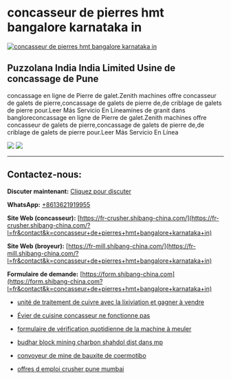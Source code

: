 # concasseur de pierres hmt bangalore karnataka in

<a href="https://swt.shibang-china.com/?l=fr&img&k=concasseur+de+pierres+hmt+bangalore+karnataka+in" target="_blank">![concasseur de pierres hmt bangalore karnataka in](http://static.shibang-china.com/all-800x300/1506.jpg)</a>

## Puzzolana India India Limited Usine de concassage de Pune
concassage en ligne de Pierre de galet.Zenith machines offre concasseur de galets de pierre,concassage de galets de pierre de,de criblage de galets de pierre pour.Leer Más Servicio En Líneamines de granit dans bangloreconcassage en ligne de Pierre de galet.Zenith machines offre concasseur de galets de pierre,concassage de galets de pierre de,de criblage de galets de pierre pour.Leer Más Servicio En Línea


<a href="https://whatsapp.shibangsoft.com/WhatsApp.php" target="_blank" title="WhatsApp">![](http://static.shibang-china.com/icon/whatsapp.png)</a> <a href="https://swt.shibang-china.com/?l=fr&icon&k=concasseur+de+pierres+hmt+bangalore+karnataka+in" target="_blank">![](http://static.shibang-china.com/icon/chat-fr.png)</a>

---
## Contactez-nous:

**Discuter maintenant:** [Cliquez pour discuter](https://swt.shibang-china.com?l=fr&contact&k=concasseur+de+pierres+hmt+bangalore+karnataka+in)

**WhatsApp:**  [+8613621919955](https://whatsapp.shibangsoft.com/WhatsApp.php)

**Site Web (concasseur):** [https://fr-crusher.shibang-china.com/](https://fr-crusher.shibang-china.com/?l=fr&contact&k=concasseur+de+pierres+hmt+bangalore+karnataka+in)

**Site Web (broyeur):** [https://fr-mill.shibang-china.com/](https://fr-mill.shibang-china.com/?l=fr&contact&k=concasseur+de+pierres+hmt+bangalore+karnataka+in)

**Formulaire de demande:** [https://form.shibang-china.com](https://form.shibang-china.com?l=fr&contact&k=concasseur+de+pierres+hmt+bangalore+karnataka+in)

* [unité de traitement de cuivre avec la lixiviation et gagner à vendre](../1/unit%C3%A9%20de%20traitement%20de%20cuivre%20avec%20la%20lixiviation%20et%20gagner%20%C3%A0%20vendre.md)

* [Évier de cuisine concasseur ne fonctionne pas](../2/%C3%89vier%20de%20cuisine%20concasseur%20ne%20fonctionne%20pas.md)

* [formulaire de vérification quotidienne de la machine à meuler](../10/formulaire%20de%20v%C3%A9rification%20quotidienne%20de%20la%20machine%20%C3%A0%20meuler.md)

* [budhar block mining charbon shahdol dist dans mp](../8/budhar%20block%20mining%20charbon%20shahdol%20dist%20dans%20mp.md)

* [convoyeur de mine de bauxite de coermotibo](../1/convoyeur%20de%20mine%20de%20bauxite%20de%20coermotibo.md)

* [offres d emploi crusher pune mumbai](../5/offres%20d%20emploi%20crusher%20pune%20mumbai.md)
